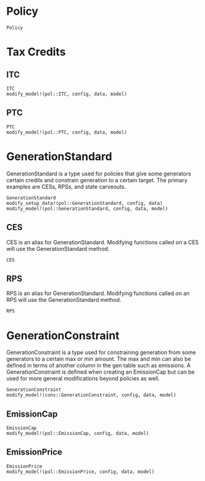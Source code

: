 Policy
======

```@docs
Policy
```

# Tax Credits 

## ITC
```@docs
ITC
modify_model!(pol::ITC, config, data, model)
```

## PTC
```@docs
PTC
modify_model!(pol::PTC, config, data, model)
```

# GenerationStandard
GenerationStandard is a type used for policies that give some generators certain credits and constrain generation to a certain target. The primary examples are CESs, RPSs, and state carveouts. 
```@docs
GenerationStandard
modify_setup_data!(pol::GenerationStandard, config, data)
modify_model!(pol::GenerationStandard, config, data, model)
```

## CES
CES is an alias for GenerationStandard. Modifying functions called on a CES will use the GenerationStandard method. 
```@docs
CES
```

## RPS 
RPS is an alias for GenerationStandard. Modifying functions called on an RPS will use the GenerationStandard method.
```@docs
RPS
```

# GenerationConstraint
GenerationConstraint is a type used for constraining generation from some generators to a certain max or min amount. The max and min can also be defined in terms of another column in the gen table such as emissions. A GenerationConstraint is defined when creating an EmissionCap but can be used for more general modifications beyond policies as well. 
```@docs
GenerationConstraint
modify_model!(cons::GenerationConstraint, config, data, model)
```

## EmissionCap
```@docs
EmissionCap
modify_model!(pol::EmissionCap, config, data, model)
```

## EmissionPrice
```@doc
EmissionPrice
modify_model!(pol::EmissionPrice, config, data, model)
```
